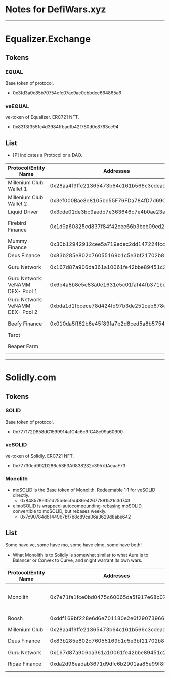 # Notes for DefiWars.xyz

----

# Equalizer.Exchange
## Tokens
### EQUAL
Base token of protocol.
- 0x3fd3a0c85b70754efc07ac9ac0cbbdce664865a6

### veEQUAL
ve-token of Equalizer. ERC721 NFT.
- 0x8313f3551c4d3984ffbadfb42f780d0c8763ce94

## List
- [P] indicates a Protocol or a DAO.


Protocol/Entity Name | Addresses | Notes | veNFT IDs
---- | ---- | ---- | ----
Millenium Club: Wallet 1	|	0x28aa4f9ffe21365473b64c161b566c3cdead0108	|	[P] DAO			|	423
Millenium Club: Wallet 2	|	0x3ef000Bae3e8105be55F76FDa784fD7d69CFf30e	|	[P] DAO			|	787
Liquid Driver			|	0x3cde01de3bc9aedb7e363646c7e4b0ae23a81d6f	|	[P] DAO			|
Firebird Finance		|	0x1d9a60325cd837f84f42cee66b3beb09ed29a86b	|	[P] DAO			|	658, 1886, 1916
Mummy Finance			|	0x30b12942912cee5a719edec2dd147224fcc373a0	|	[P] DAO			|
Deus Finance			|	0x83b285e802d76055169b1c5e3bf21702b85b89cb	|	[P] DAO			|
Guru Network			|	0x167d87a906da361a10061fe42bbe89451c2ee584	|	[P] ftm.guru		|	8, 15, 2080
Guru Network: VeNAMM DEX- Pool 1|	0x6b4a8b8e5e83a0e1631e5c01faf44fb371bd2956	|	[P] ftm.guru		|	26
Guru Network: VeNAMM DEX- Pool 2|	0xbda1d1fbcece78d424fd97b3de251ceb678c20df	|	[P] ftm.guru		|	25
Beefy Finance			|	0x010da5ff62b6e45f89fa7b2d8ced5a8b5754ec1b	|	[P] beefy.finance	|	2121
Tarot				|							|	[P] tarot.to		|
Reaper Farm			|							|	[P] reaper.farm		|


----

# Solidly.com
## Tokens
### SOLID
Base token of protocol.
- 0x777172D858dC1599914a1C4c6c9fC48c99a60990

### veSOLID
ve-token of Solidly. ERC721 NFT.
- 0x77730ed992D286c53F3A0838232c3957dAeaaF73

### Monolith
- moSOLID is the Base token of Monolith. Redeemable 1:1 for veSOLID directly.
	- 0x848578e351d25b6ec0d486e42677891521c3d743
- elmoSOLID is wrapped-autocompounding-rebasing moSOLID. convertible to moSOLID, but rebases weekly.
	- 0x7c90784d6144967bf7b8c89ca06a3629d8abe642

## List
Some have ve, some have mo, some have elmo, some have both!
- What Monolith is to Solidly is somewhat similar to what Aura is to Balancer or Convex to Curve, and might warrant its own wars.

Protocol/Entity Name | Addresses | Notes
---- | ---- | ----
Monolith	|	0x7e71fa1fce0bd0475c60065da5f917e68c072d39	|	[P] mono.farm, tokenized: elmoSOLID
Roosh		|	0xddf169bf228e6d6e701180e2e6f290739663a784	|	Independent VC / whale
Millenium Club	|	0x28aa4f9ffe21365473b64c161b566c3cdead0108	|	[P] DAO
Deus Finance	|	0x83b285e802d76055169b1c5e3bf21702b85b89cb	|	[P] deus.finance
Guru Network	|	0x167d87a906da361a10061fe42bbe89451c2ee584	|	[P] ftm.guru
Ripae Finance	|	0xda2d96eadab3671d9dfc6b2901aa85e99f8f0eb3	|	[P] ripae.finance
